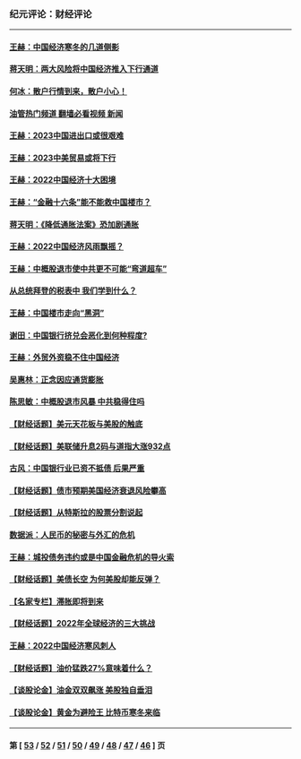 ### 纪元评论：财经评论
---
#### [王赫：中国经济寒冬的几道侧影](../../pages/nsc1026/n13932953.md?03030330) 
#### [蒋天明：两大风险将中国经济推入下行通道](../../pages/nsc1026/n13929820.md?03030330) 
#### [何冰：散户行情到来，散户小心！](../../pages/nsc1026/n13928308.md?03030330) 
#### [油管热门频道 翻墙必看视频 新闻](ok?03030330)
#### [王赫：2023中国进出口或很艰难](../../pages/nsc1026/n13911515.md?03030330) 
#### [王赫：2023中美贸易或将下行](../../pages/nsc1026/n13899005.md?03030330) 
#### [王赫：2022中国经济十大困境](../../pages/nsc1026/n13883766.md?03030330) 
#### [王赫：“金融十六条”能不能救中国楼市？](../../pages/nsc1026/n13868431.md?03030330) 
#### [蒋天明：《降低通胀法案》恐加剧通胀](../../pages/nsc1026/n13806996.md?03030330) 
#### [王赫：2022中国经济风雨飘摇？](../../pages/nsc1026/n13803207.md?03030330) 
#### [王赫：中概股退市使中共更不可能“弯道超车”](../../pages/nsc1026/n13802858.md?03030330) 
#### [从总统拜登的税表中 我们学到什么？](../../pages/nsc1026/n13773081.md?03030330) 
#### [王赫：中国楼市走向“黑洞”](../../pages/nsc1026/n13770647.md?03030330) 
#### [谢田：中国银行挤兑会恶化到何种程度?](../../pages/nsc1026/n13766965.md?03030330) 
#### [王赫：外贸外资稳不住中国经济](../../pages/nsc1026/n13753933.md?03030330) 
#### [吴惠林：正念因应通货膨胀](../../pages/nsc1026/n13750350.md?03030330) 
#### [陈思敏：中概股退市风暴 中共稳得住吗](../../pages/nsc1026/n13738978.md?03030330) 
#### [【财经话题】美元天花板与美股的触底](../../pages/nsc1026/n13736495.md?03030330) 
#### [【财经话题】美联储升息2码与道指大涨932点](../../pages/nsc1026/n13727377.md?03030330) 
#### [古风：中国银行业已资不抵债 后果严重](../../pages/nsc1026/n13726111.md?03030330) 
#### [【财经话题】债市预期美国经济衰退风险攀高](../../pages/nsc1026/n13698043.md?03030330) 
#### [【财经话题】从特斯拉的股票分割说起](../../pages/nsc1026/n13679733.md?03030330) 
#### [数据派：人民币的秘密与外汇的危机](../../pages/nsc1026/n13667092.md?03030330) 
#### [王赫：城投债务违约或是中国金融危机的导火索](../../pages/nsc1026/n13665322.md?03030330) 
#### [【财经话题】美债长空 为何美股却能反弹？](../../pages/nsc1026/n13665895.md?03030330) 
#### [【名家专栏】滞胀即将到来](../../pages/nsc1026/n13658171.md?03030330) 
#### [【财经话题】2022年全球经济的三大挑战](../../pages/nsc1026/n13654423.md?03030330) 
#### [王赫：2022中国经济寒风刺人](../../pages/nsc1026/n13651403.md?03030330) 
#### [【财经话题】油价猛跌27%意味着什么？](../../pages/nsc1026/n13648767.md?03030330) 
#### [【谈股论金】油金双双飙涨 美股独自垂泪](../../pages/nsc1026/n13631742.md?03030330) 
#### [【谈股论金】黄金为避险王 比特币寒冬来临](../../pages/nsc1026/n13600406.md?03030330) 

---
#### 第 [ [53](./53.md?03030330) / [52](./52.md?03030330) / [51](./51.md?03030330) / [50](./50.md?03030330) / [49](./49.md?03030330) / [48](./48.md?03030330) / [47](./47.md?03030330) / [46](./46.md?03030330) ] 页
